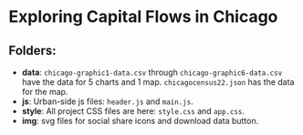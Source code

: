 # Exploring Capital Flows in Chicago

## Folders:
- **data**: `chicago-graphic1-data.csv` through `chicago-graphic6-data.csv` have the data for 5 charts and 1 map. `chicagocensus22.json` has the data for the map.
- **js**: Urban-side js files: `header.js` and `main.js`.
- **style**: All project CSS files are here: `style.css` and `app.css`.
- **img**: svg files for social share icons and download data button.
